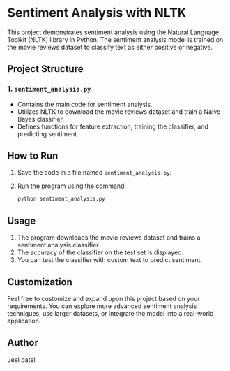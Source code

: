 # Sentiment Analysis with NLTK

This project demonstrates sentiment analysis using the Natural Language Toolkit (NLTK) library in Python. The sentiment analysis model is trained on the movie reviews dataset to classify text as either positive or negative.

## Project Structure

### 1. `sentiment_analysis.py`

- Contains the main code for sentiment analysis.
- Utilizes NLTK to download the movie reviews dataset and train a Naive Bayes classifier.
- Defines functions for feature extraction, training the classifier, and predicting sentiment.

## How to Run

1. Save the code in a file named `sentiment_analysis.py`.
2. Run the program using the command:
    
    ```bash
    python sentiment_analysis.py
    
    ```
    

## Usage

1. The program downloads the movie reviews dataset and trains a sentiment analysis classifier.
2. The accuracy of the classifier on the test set is displayed.
3. You can test the classifier with custom text to predict sentiment.

## Customization

Feel free to customize and expand upon this project based on your requirements. You can explore more advanced sentiment analysis techniques, use larger datasets, or integrate the model into a real-world application.

## Author

Jeel patel
